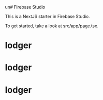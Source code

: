 un# Firebase Studio

This is a NextJS starter in Firebase Studio.

To get started, take a look at src/app/page.tsx.
# lodger
# lodger
# lodger
